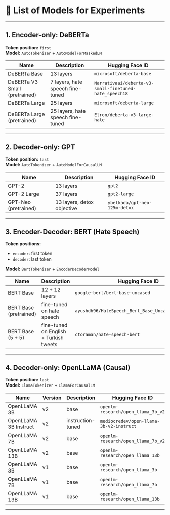 # 🧪 List of Models for Experiments

---

## 1. Encoder-only: DeBERTa

**Token position:** `first`  
**Model:** `AutoTokenizer` + `AutoModelForMaskedLM`

| Name | Description | Hugging Face ID |
|------|-------------|------------------|
| DeBERTa Base | 13 layers | `microsoft/deberta-base` |
| DeBERTa V3 Small (pretrained) | 7 layers, hate speech fine-tuned | `Narrativaai/deberta-v3-small-finetuned-hate_speech18` |
| DeBERTa Large | 25 layers | `microsoft/deberta-large` |
| DeBERTa Large (pretrained) | 25 layers, hate speech fine-tuned | `Elron/deberta-v3-large-hate` |

---

## 2. Decoder-only: GPT

**Token position:** `last`  
**Model:** `AutoTokenizer` + `AutoModelForCausalLM`

| Name | Description | Hugging Face ID |
|------|-------------|------------------|
| GPT-2 | 13 layers | `gpt2` |
| GPT-2 Large | 37 layers | `gpt2-large` |
| GPT-Neo (pretrained) | 13 layers, detox objective | `ybelkada/gpt-neo-125m-detox` |

---

## 3. Encoder-Decoder: BERT (Hate Speech)

**Token positions:**  
- `encoder`: first token  
- `decoder`: last token  

**Model:** `BertTokenizer` + `EncoderDecoderModel`

| Name | Description | Hugging Face ID |
|------|-------------|------------------|
| BERT Base | 12 + 12 layers | `google-bert/bert-base-uncased` |
| BERT Base (pretrained) | fine-tuned on hate speech | `ayushdh96/HateSpeech_Bert_Base_Uncased_Fine_Tuned` |
| BERT Base (5 + 5) | fine-tuned on English + Turkish tweets | `ctoraman/hate-speech-bert` |

---

## 4. Decoder-only: OpenLLaMA (Causal)

**Token position:** `last`  
**Model:** `LlamaTokenizer` + `LlamaForCausalLM`

| Name | Version | Description | Hugging Face ID |
|------|---------|-------------|------------------|
| OpenLLaMA 3B | v2 | base | `openlm-research/open_llama_3b_v2` |
| OpenLLaMA 3B Instruct | v2 | instruction-tuned | `mediocredev/open-llama-3b-v2-instruct` |
| OpenLLaMA 7B | v2 | base | `openlm-research/open_llama_7b_v2` |
| OpenLLaMA 13B | v2 | base | `openlm-research/open_llama_13b` |
| OpenLLaMA 3B | v1 | base | `openlm-research/open_llama_3b` |
| OpenLLaMA 7B | v1 | base | `openlm-research/open_llama_7b` |
| OpenLLaMA 13B | v1 | base | `openlm-research/open_llama_13b` |

---